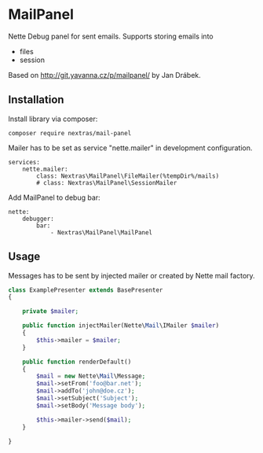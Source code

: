 MailPanel
=========

Nette Debug panel for sent emails. Supports storing emails into
- files
- session

Based on http://git.yavanna.cz/p/mailpanel/ by Jan Drábek.

Installation
------------

Install library via composer:

```
composer require nextras/mail-panel
```

Mailer has to be set as service "nette.mailer" in development configuration.

```
services:
	nette.mailer:
		class: Nextras\MailPanel\FileMailer(%tempDir%/mails)
		# class: Nextras\MailPanel\SessionMailer
```

Add MailPanel to debug bar:

```
nette:
	debugger:
		bar:
			- Nextras\MailPanel\MailPanel
```

Usage
-----

Messages has to be sent by injected mailer or created by Nette mail factory.

```php
class ExamplePresenter extends BasePresenter
{

	private $mailer;

	public function injectMailer(Nette\Mail\IMailer $mailer)
	{
		$this->mailer = $mailer;
	}

	public function renderDefault()
	{
		$mail = new Nette\Mail\Message;
		$mail->setFrom('foo@bar.net');
		$mail->addTo('john@doe.cz');
		$mail->setSubject('Subject');
		$mail->setBody('Message body');

		$this->mailer->send($mail);
	}

}
```
